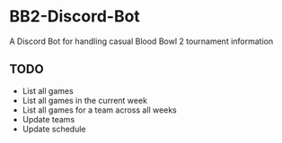 # BB2-Discord-Bot
A Discord Bot for handling casual Blood Bowl 2 tournament information

## TODO
* List all games
* List all games in the current week
* List all games for a team across all weeks
* Update teams
* Update schedule


